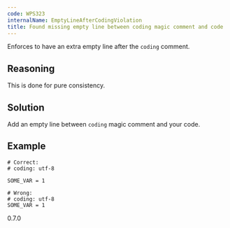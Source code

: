 ```yaml
---
code: WPS323
internalName: EmptyLineAfterCodingViolation
title: Found missing empty line between coding magic comment and code
---
```


Enforces to have an extra empty line after the `coding` comment.

## Reasoning
This is done for pure consistency.

## Solution
Add an empty line between `coding` magic comment and your code.

## Example

    # Correct:
    # coding: utf-8
    
    SOME_VAR = 1
    
    # Wrong:
    # coding: utf-8
    SOME_VAR = 1

<div class="versionadded">

0.7.0

</div>